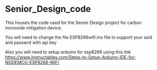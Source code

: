 # Senior_Design_code
This houses the code used for the Senior Design project for carbon monoxide mitigation device. 

You will need to change the file ESP8266wifi.ino file to support your ssid and passwrd with api key

Also you will need to setup arduino for esp8266 using this link https://www.instructables.com/Steps-to-Setup-Arduino-IDE-for-NODEMCU-ESP8266-WiF/ 
